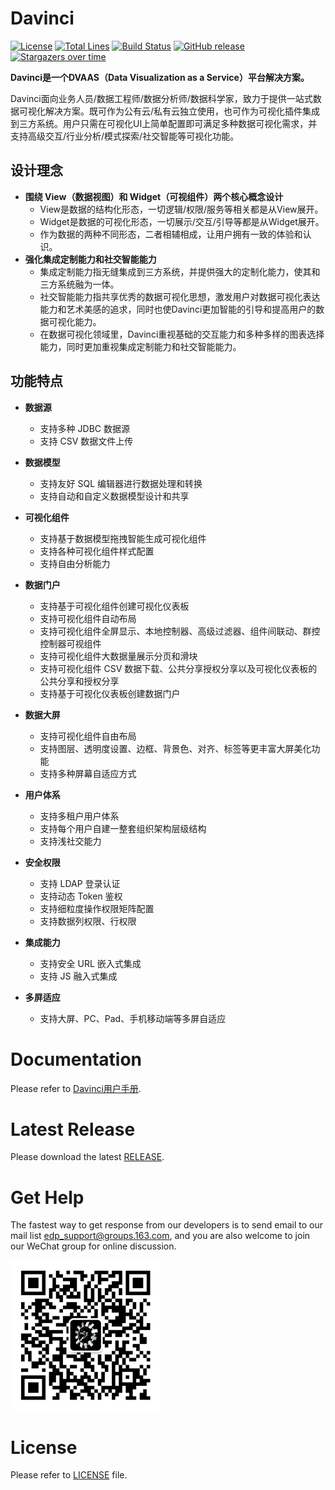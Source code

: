 Davinci
============

[![License](https://img.shields.io/badge/license-Apache%202-4EB1BA.svg)](https://www.apache.org/licenses/LICENSE-2.0.html)
[![Total Lines](https://tokei.rs/b1/github/edp963/davinci?category=lines)](https://github.com/edp963/davinci)
[![Build Status](https://travis-ci.org/edp963/davinci.svg?branch=master)](https://travis-ci.org/edp963/davinci)
[![GitHub release](https://img.shields.io/github/release/edp963/davinci.svg)](https://github.com/edp963/davinci/releases)
[![Stargazers over time](https://starcharts.herokuapp.com/edp963/davinci.svg)](https://starcharts.herokuapp.com/edp963/davinci)

**Davinci是一个DVAAS（Data Visualization as a Service）平台解决方案。**

Davinci面向业务人员/数据工程师/数据分析师/数据科学家，致力于提供一站式数据可视化解决方案。既可作为公有云/私有云独立使用，也可作为可视化插件集成到三方系统。用户只需在可视化UI上简单配置即可满足多种数据可视化需求，并支持高级交互/行业分析/模式探索/社交智能等可视化功能。

## 设计理念

* **围绕 View（数据视图）和 Widget（可视组件）两个核心概念设计**
  * View是数据的结构化形态，一切逻辑/权限/服务等相关都是从View展开。
  * Widget是数据的可视化形态，一切展示/交互/引导等都是从Widget展开。
  * 作为数据的两种不同形态，二者相辅相成，让用户拥有一致的体验和认识。
* **强化集成定制能力和社交智能能力**
  * 集成定制能力指无缝集成到三方系统，并提供强大的定制化能力，使其和三方系统融为一体。
  * 社交智能能力指共享优秀的数据可视化思想，激发用户对数据可视化表达能力和艺术美感的追求，同时也使Davinci更加智能的引导和提高用户的数据可视化能力。
  * 在数据可视化领域里，Davinci重视基础的交互能力和多种多样的图表选择能力，同时更加重视集成定制能力和社交智能能力。

## 功能特点

- **数据源**
  - 支持多种 JDBC 数据源
  - 支持 CSV 数据文件上传

- **数据模型**
  - 支持友好 SQL 编辑器进行数据处理和转换
  - 支持自动和自定义数据模型设计和共享

- **可视化组件**
  - 支持基于数据模型拖拽智能生成可视化组件
  - 支持各种可视化组件样式配置
  - 支持自由分析能力

- **数据门户**
  - 支持基于可视化组件创建可视化仪表板
  - 支持可视化组件自动布局
  - 支持可视化组件全屏显示、本地控制器、高级过滤器、组件间联动、群控控制器可视组件
  - 支持可视化组件大数据量展示分页和滑块
  - 支持可视化组件 CSV 数据下载、公共分享授权分享以及可视化仪表板的公共分享和授权分享
  - 支持基于可视化仪表板创建数据门户

- **数据大屏**
  - 支持可视化组件自由布局
  - 支持图层、透明度设置、边框、背景色、对齐、标签等更丰富大屏美化功能
  - 支持多种屏幕自适应方式

- **用户体系**
  - 支持多租户用户体系
  - 支持每个用户自建一整套组织架构层级结构
  - 支持浅社交能力

- **安全权限**
  - 支持 LDAP 登录认证
  - 支持动态 Token 鉴权
  - 支持细粒度操作权限矩阵配置
  - 支持数据列权限、行权限

- **集成能力**
  - 支持安全 URL 嵌入式集成
  - 支持 JS 融入式集成

- **多屏适应**
  - 支持大屏、PC、Pad、手机移动端等多屏自适应

Documentation
=============
Please refer to [Davinci用户手册](https://edp963.github.io/davinci/).

Latest Release
=============
Please download the latest [RELEASE](https://github.com/edp963/davinci/releases/download/v0.3.0-beta.8/davinci-assembly_3.0.1-0.3.1-SNAPSHOT-dist-beta.8.zip).

Get Help
============
The fastest way to get response from our developers is to send email to our mail list edp_support@groups.163.com,
and you are also welcome to join our WeChat group for online discussion.

![二维码](https://github.com/edp963/edp-resource/raw/master/WeChat.jpg)

License
============
Please refer to [LICENSE](https://github.com/edp963/davinci/blob/master/LICENSE) file.
